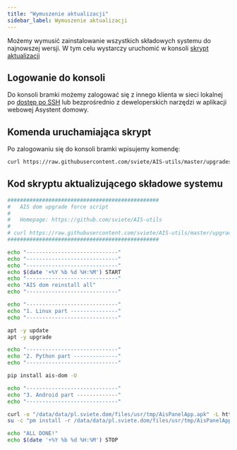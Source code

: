 ```yaml
---
title: "Wymuszenie aktualizacji"
sidebar_label: Wymuszenie aktualizacji
---
```


Możemy wymusić zainstalowanie wszystkich składowych systemu do najnowszej wersji. W tym celu wystarczy uruchomić w konsoli [skrypt aktualizacji](https://raw.githubusercontent.com/sviete/AIS-utils/master/upgrades/force_reinstall.sh)



## Logowanie do konsoli
Do konsoli bramki możemy zalogować się z innego klienta w sieci lokalnej po [dostęp po SSH](/docs/ais_bramka_remote_ssh) lub bezprośrednio z deweloperskich narzędzi w aplikacji webowej Asystent domowy.

## Komenda uruchamiająca skrypt

Po zalogowaniu się do konsoli bramki wpisujemy komendę:

```bash
curl https://raw.githubusercontent.com/sviete/AIS-utils/master/upgrades/force_reinstall.sh | bash
```



## Kod skryptu aktualizującego składowe systemu

```bash
################################################
#   AIS dom upgrade force script
#
#   Homepage: https://github.com/sviete/AIS-utils
#
# curl https://raw.githubusercontent.com/sviete/AIS-utils/master/upgrades/force_reinstall.sh | bash
################################################

echo "-----------------------------"
echo "-----------------------------"
echo "-----------------------------"
echo $(date '+%Y %b %d %H:%M') START
echo "-----------------------------"
echo "AIS dom reinstall all"
echo "-----------------------------"

echo "-----------------------------"
echo "1. Linux part ---------------"
echo "-----------------------------"

apt -y update
apt -y upgrade

echo "-----------------------------"
echo "2. Python part --------------"
echo "-----------------------------"

pip install ais-dom -U

echo "-----------------------------"
echo "3. Android part -------------"
echo "-----------------------------"

curl -o "/data/data/pl.sviete.dom/files/usr/tmp/AisPanelApp.apk" -L https://powiedz.co/ota/android/AisPanelApp.apk &&
su -c "pm install -r /data/data/pl.sviete.dom/files/usr/tmp/AisPanelApp.apk"

echo "ALL DONE!"
echo $(date '+%Y %b %d %H:%M') STOP

```
